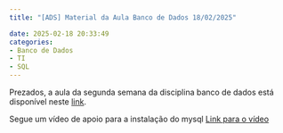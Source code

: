 ```yaml
---
title: "[ADS] Material da Aula Banco de Dados 18/02/2025"

date: 2025-02-18 20:33:49
categories:
- Banco de Dados
- TI
- SQL
---
```


Prezados, a aula da segunda semana da disciplina banco de dados está disponível neste <a href="{{ site.url }}/assets/senac_bd_02.pdf" target="blank" class="btn">link</a>.

Segue um vídeo de apoio para a instalação do mysql <a href="https://www.youtube.com/watch?v=IEUgVwjXF0o" target="blank" class="btn"> Link para o vídeo</a>
 

